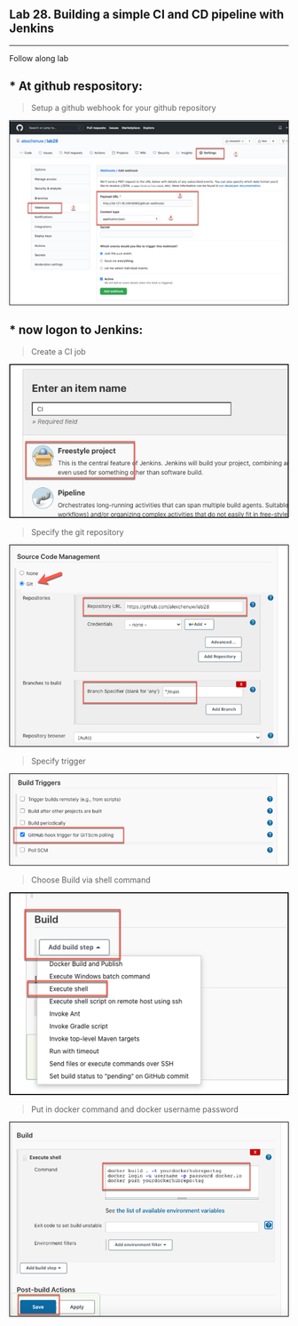 ## Lab 28. Building a simple CI and CD pipeline with Jenkins
___

Follow along lab

## * At github respository:

> Setup a github webhook for your github repository

![webhook](https://github.com/alexchenuw/devopslabs/blob/main/Lab-28/lab28-1-webook.png)

## * now logon to Jenkins:

> Create a CI job

![cd-1](https://github.com/alexchenuw/devopslabs/blob/main/Lab-28/lab28-ci-1.png)


> Specify the git repository

![cd-2](https://github.com/alexchenuw/devopslabs/blob/main/Lab-28/lab-28-ci-2.png)


> Specify trigger

![cd-3](https://github.com/alexchenuw/devopslabs/blob/main/Lab-28/lab-28-ci-3.png)

> Choose Build via shell command

![cd-35](https://github.com/alexchenuw/devopslabs/blob/main/Lab-28/lab-28-ci-35.png)


> Put in docker command and docker username password

![cd-4](https://github.com/alexchenuw/devopslabs/blob/main/Lab-28/lab-28-ci-4.png)
